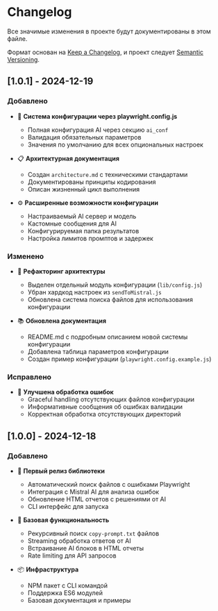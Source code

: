 # Changelog

Все значимые изменения в проекте будут документированы в этом файле.

Формат основан на [Keep a Changelog](https://keepachangelog.com/ru/1.0.0/),
и проект следует [Semantic Versioning](https://semver.org/spec/v2.0.0.html).

## [1.0.1] - 2024-12-19

### Добавлено
- 🔧 **Система конфигурации через playwright.config.js**
  - Полная конфигурация AI через секцию `ai_conf`
  - Валидация обязательных параметров
  - Значения по умолчанию для всех опциональных настроек
  
- 📋 **Архитектурная документация**
  - Создан `architecture.md` с техническими стандартами
  - Документированы принципы кодирования
  - Описан жизненный цикл выполнения
  
- ⚙️ **Расширенные возможности конфигурации**
  - Настраиваемый AI сервер и модель
  - Кастомные сообщения для AI
  - Конфигурируемая папка результатов
  - Настройка лимитов промптов и задержек

### Изменено
- 🔄 **Рефакторинг архитектуры**
  - Выделен отдельный модуль конфигурации (`lib/config.js`)
  - Убран хардкод настроек из `sendToMistral.js`
  - Обновлена система поиска файлов для использования конфигурации
  
- 📚 **Обновлена документация**
  - README.md с подробным описанием новой системы конфигурации
  - Добавлена таблица параметров конфигурации
  - Создан пример конфигурации (`playwright.config.example.js`)

### Исправлено
- 🐛 **Улучшена обработка ошибок**
  - Graceful handling отсутствующих файлов конфигурации
  - Информативные сообщения об ошибках валидации
  - Корректная обработка отсутствующих директорий

## [1.0.0] - 2024-12-18

### Добавлено
- 🚀 **Первый релиз библиотеки**
  - Автоматический поиск файлов с ошибками Playwright
  - Интеграция с Mistral AI для анализа ошибок
  - Обновление HTML отчетов с решениями от AI
  - CLI интерфейс для запуска
  
- 🔧 **Базовая функциональность**
  - Рекурсивный поиск `copy-prompt.txt` файлов
  - Streaming обработка ответов от AI
  - Встраивание AI блоков в HTML отчеты
  - Rate limiting для API запросов
  
- 📦 **Инфраструктура**
  - NPM пакет с CLI командой
  - Поддержка ES6 модулей
  - Базовая документация и примеры 